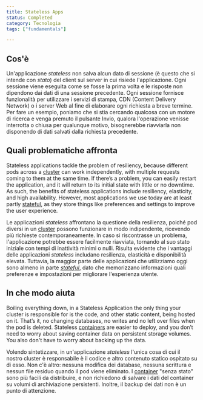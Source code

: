```yaml
---
title: Stateless Apps
status: Completed
category: Tecnologia
tags: ["fundamentals"]

---
```


## Cos'è

Un'applicazione _stateless_ non salva alcun dato di sessione (è questo che si intende con _stato_) del client sul server in cui risiede l'applicazione.
Ogni sessione viene eseguita come se fosse la prima volta e le risposte non dipendono dai dati di una sessione precedente. Ogni sessione
fornisce funzionalità per utilizzare i servizi di stampa, CDN (Content Delivery Network) o i server Web
al fine di elaborare ogni richiesta a breve termine.
Per fare un esempio, poniamo che si stia cercando qualcosa con un motore di ricerca e venga premuto il pulsante Invio, qualora l'operazione venisse interrotta o chiusa per qualunque motivo, bisognerebbe riavviarla non disponendo di dati salvati dalla richiesta precedente.

## Quali problematiche affronta

Stateless applications tackle the problem of resiliency, 
because different pods across a [cluster](/cluster/) can work independently, 
with multiple requests coming to them at the same time. 
If there’s a problem, you can easily restart the application, 
and it will return to its initial state with little or no downtime. 
As such, the benefits of stateless applications include resiliency, elasticity, and high availability. 
However, most applications we use today are at least partly [stateful](/it/stateful-apps/), 
as they store things like preferences and settings to improve the user experience.

Le applicazioni _stateless_ affrontano la questione della resilienza,
poiché pod diversi in un [cluster](/cluster/) possono funzionare in modo indipendente,
ricevendo più richieste contemporaneamente.
In caso si riscontrasse un problema, l'applicazione potrebbe essere facilmente riavviata, tornando al suo stato iniziale con tempi di inattività minimi o nulli.
Risulta evidente che i vantaggi delle applicazioni _stateless_ includano resilienza, elasticità e disponibilità elevata.
Tuttavia, la maggior parte delle applicazioni che utilizziamo oggi sono almeno in parte [_stateful_](/it/stateful-apps/),
dato che memorizzano informazioni quali preferenze e impostazioni per migliorare l'esperienza utente.

## In che modo aiuta

Boiling everything down, in a Stateless Application the only thing your cluster is responsible for is 
the code, and other static content, being hosted on it. 
That’s it, no changing databases, no writes and no left over files when the pod is deleted. 
Stateless [containers](/container/) are easier to deploy, 
and you don’t need to worry about saving container data on persistent storage volumes. 
You also don't have to worry about backing up the data.

Volendo sintetizzare, in un'applicazione _stateless_ l'unica cosa di cui il nostro cluster è responsabile è
il codice e altro contenuto statico ospitato su di esso.
Non c'è altro: nessuna modifica dei database, nessuna scrittura e nessun file residuo quando il pod viene eliminato.
I [container](/it/container/) "senza stato" sono più facili da distribuire,
e non richiedono di salvare i dati del container su volumi di archiviazione persistenti.
Inoltre, il backup dei dati non è un punto di attenzione.
